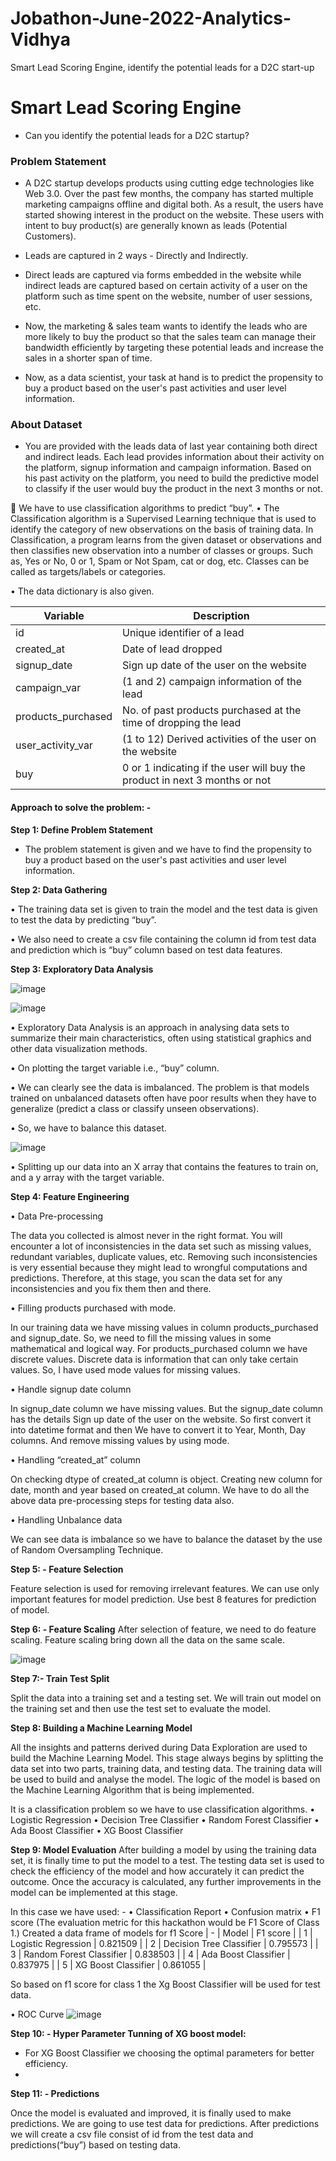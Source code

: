 # Jobathon-June-2022-Analytics-Vidhya
Smart Lead Scoring Engine, identify the potential leads for a D2C start-up

# Smart Lead Scoring Engine


* Can you identify the potential leads for a D2C startup?




### Problem Statement


* A D2C startup develops products using cutting edge technologies like Web 3.0. Over the past few months, the company has started multiple marketing campaigns offline and digital both. As a result, the users have started showing interest in the product on the website. These users with intent to buy product(s) are generally known as leads (Potential Customers). 


* Leads are captured in 2 ways - Directly and Indirectly. 


* Direct leads are captured via forms embedded in the website while indirect leads are captured based on certain activity of a user on the platform such as time spent on the website, number of user sessions, etc.


* Now, the marketing & sales team wants to identify the leads who are more likely to buy the product so that the sales team can manage their bandwidth efficiently by targeting these potential leads and increase the sales in a shorter span of time.


* Now, as a data scientist, your task at hand is to predict the propensity to buy a product based on the user's past activities and user level information.



### About Dataset


* You are provided with the leads data of last year containing both direct and indirect leads. Each lead provides information about their activity on the platform, signup information and campaign information. Based on his past activity on the platform, you need to build the predictive model to classify if the user would buy the product in the next 3 months or not.

	We have to use classification algorithms to predict “buy”.
•	The Classification algorithm is a Supervised Learning technique that is used to identify the category of new observations on the basis of training data. In Classification, a program learns from the given dataset or observations and then classifies new observation into a number of classes or groups. Such as, Yes or No, 0 or 1, Spam or Not Spam, cat or dog, etc. Classes can be called as targets/labels or categories.

•	The data dictionary is also given.

| Variable |	Description |
| ---------| -------------|
| id	| Unique identifier of a lead |
| created_at |	Date of lead dropped |
| signup_date |	Sign up date of the user on the website |
| campaign_var | (1 and 2)	campaign information of the lead |
| products_purchased |	No. of past products purchased at the time of dropping the lead |
| user_activity_var | (1 to 12)	Derived activities of the user on the website |
| buy |	0 or 1 indicating if the user will buy the product in next 3 months or not |



#### Approach to solve the problem: -

**Step 1: Define Problem Statement**

* The problem statement is given and we have to find the propensity to buy a product based on the user's past activities and user level information.

**Step 2: Data Gathering**

•	The training data set is given to train the model and the test data is given to test the data by predicting “buy”.

•	We also need to create a csv file containing the column id from test data and prediction which is “buy” column based on test data features.

**Step 3: Exploratory Data Analysis**

![image](https://user-images.githubusercontent.com/92113558/172220751-128d68a7-38c6-48be-afe7-5cac7eaf65ae.png)

![image](https://user-images.githubusercontent.com/92113558/172220792-9cb91d29-df89-4103-aa6a-c1e4c1642986.png)


•	Exploratory Data Analysis is an approach in analysing data sets to summarize their main characteristics, often using statistical graphics and other data visualization methods.

•	On plotting the target variable i.e., “buy” column.
  
•	We can clearly see the data is imbalanced. The problem is that models trained on unbalanced datasets often have poor results when they have to generalize (predict a class or classify unseen observations).
 
•	So, we have to balance this dataset.

![image](https://user-images.githubusercontent.com/92113558/172220859-2d4c9bbb-a7e6-4a59-99c3-e3acff667214.png)

•	Splitting up our data into an X array that contains the features to train on, and a y array with the target variable.

**Step 4: Feature Engineering**

•	Data Pre-processing

The data you collected is almost never in the right format. You will encounter a lot of inconsistencies in the data set such as missing values, redundant variables, duplicate values, etc. Removing such inconsistencies is very essential because they might lead to wrongful computations and predictions. Therefore, at this stage, you scan the data set for any inconsistencies and you fix them then and there.

•	Filling products purchased with mode.

In our training data we have missing values in column products_purchased and signup_date.
So, we need to fill the missing values in some mathematical and logical way. For products_purchased column we have discrete values. Discrete data is information that can only take certain values. So, I have used mode values for missing values.

•	Handle signup date column

In signup_date column we have missing values. But the signup_date column has the details Sign up date of the user on the website. So first convert it into datetime format and then We have to convert it to Year, Month, Day columns. And remove missing values by using mode.

•	Handling “created_at” column

On checking dtype of created_at column is object. Creating new column for date, month and year based on created_at column.
We have to do all the above data pre-processing steps for testing data also.

•	Handling Unbalance data

We can see data is imbalance so we have to balance the dataset by the use of Random Oversampling Technique.

**Step 5: - Feature Selection**

Feature selection is used for removing irrelevant features. We can use only important features for model prediction. Use best 8 features for prediction of model.
 

**Step 6: - Feature Scaling**
After selection of feature, we need to do feature scaling. Feature scaling bring down all the data on the same scale.

![image](https://user-images.githubusercontent.com/92113558/172220920-8b138a07-14d6-4b80-b1f7-2103f2515f05.png)


**Step 7:- Train Test Split**

Split the data into a training set and a testing set. We will train out model on the training set and then use the test set to evaluate the model.

**Step 8: Building a Machine Learning Model**

All the insights and patterns derived during Data Exploration are used to build the Machine Learning Model. This stage always begins by splitting the data set into two parts, training data, and testing data. The training data will be used to build and analyse the model. The logic of the model is based on the Machine Learning Algorithm that is being implemented.

It is a classification problem so we have to use classification algorithms.
•	Logistic Regression
•	Decision Tree Classifier
•	Random Forest Classifier
•	Ada Boost Classifier
•	XG Boost Classifier

**Step 9: Model Evaluation**
After building a model by using the training data set, it is finally time to put the model to a test. The testing data set is used to check the efficiency of the model and how accurately it can predict the outcome. Once the accuracy is calculated, any further improvements in the model can be implemented at this stage.

In this case we have used: -
•	Classification Report
•	Confusion matrix
•	F1 score (The evaluation metric for this hackathon would be F1 Score of Class 1.)
Created a data frame of models for f1 Score
| - |	Model	| F1 score |
| 1	| Logistic Regression |	0.821509 |
| 2	| Decision Tree Classifier	| 0.795573 |
| 3	| Random Forest Classifier	| 0.838503 |
| 4	| Ada Boost Classifier	| 0.837975 |
| 5	| XG Boost Classifier	| 0.861055 |

So based on f1 score for class 1 the Xg Boost Classifier will be used for test data.

•	ROC Curve
 ![image](https://user-images.githubusercontent.com/92113558/172220958-c8cd5ff0-bc07-49cc-939b-bba2bd001dee.png)

**Step 10: - Hyper Parameter Tunning of XG boost model:**

* For XG Boost Classifier we choosing the optimal parameters for better efficiency.
* 
**Step 11: - Predictions**

Once the model is evaluated and improved, it is finally used to make predictions. We are going to use test data for predictions.
After predictions we will create a csv file consist of id from the test data and predictions(“buy”) based on testing data.


